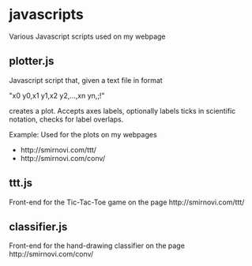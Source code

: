 # javascripts
Various Javascript scripts used on my webpage

<h2>plotter.js</h2>
Javascript script that, given a text file in format 

"x0 y0,x1 y1,x2 y2,...,xn yn,;!"

creates a plot. Accepts axes labels, optionally labels ticks in scientific notation, checks for label overlaps.

Example: Used for the plots on my webpages
<ul>
  <li>http://smirnovi.com/ttt/</li>
  <li>http://smirnovi.com/conv/</li>
</ul>

<h2> ttt.js </h2>
Front-end for the Tic-Tac-Toe game on the page
http://smirnovi.com/ttt/


<h2> classifier.js </h2>
Front-end for the hand-drawing classifier on the page
http://smirnovi.com/conv/
